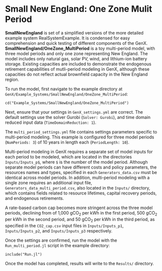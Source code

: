 # Small New England: One Zone Mulit Period

**SmallNewEngland** is set of a simplified versions of the more detailed example system RealSystemExample. It is condensed for easy comprehension and quick testing of different components of the GenX. **SmallNewEngland/OneZone_MultiPeriod** is a toy multi-period model, with three model periods and only one zone representing New England. The model includes only natural gas, solar PV, wind, and lithium-ion battery storage. Existing capacities are included to demonstrate the endogenous retirement capabilities of mutli-period modeling in GenX, although these capacities do not reflect actual brownfield capacity in the New England region.

To run the model, first navigate to the example directory at `GenX/Example_Systems/SmallNewEngland/OneZone_MultiPeriod`:

`cd("Example_Systems/SmallNewEngland/OneZone_MultiPeriod")`
   
Next, ensure that your settings in `GenX_settings.yml` are correct. The default settings use the solver Gurobi (`Solver: Gurobi`), and time domain reduced input data (`TimeDomainReduction: 1`).

The `multi_period_settings.yml` file contains settings parameters specific to multi-period modeling. This example is configured for three model periods (`NumPeriods: 3`) of 10 years in length each (`PeriodLength: 10`).

Multi-period modeling in GenX requires a separate set of model inputs for each period to be modeled, which are located in the directories `Inputs/Inputs_p$`, where `$` is the number of the model period. Although separate model periods can have different costs and policy parameters, the resources names and types, specified in each `Generators_data.csv` must be identical across model periods. In addition, multi-period modeling with a single zone requires an additional input file, `Generators_data_multi_period.csv`, also located in the `Inputs/` directory, which contains fields related to resource lifetimes, capital recovery periods, and endogenous retirements.

A rate-based carbon cap becomes more stringent across the three model periods, declining from of 1,000 gCO<sub>2</sub> per kWh in the first period, 500  gCO<sub>2</sub> per kWh in the second period, and  50 gCO<sub>2</sub> per kWh in the third period, as specified in the `CO2_cap.csv` input files in `Inputs/Inputs_p1`, `Inputs/Inputs_p2`, and `Inputs/Inputs_p3` respectively.

Once the settings are confirmed, run the model with the `Run_multi_period.jl` script in the example directory:

`include("Run.jl")`

Once the model has completed, results will write to the `Results/` directory.